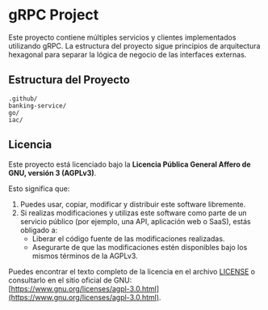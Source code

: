 # gRPC Project

Este proyecto contiene múltiples servicios y clientes implementados utilizando gRPC. La estructura del proyecto sigue principios de arquitectura hexagonal para separar la lógica de negocio de las interfaces externas.

## Estructura del Proyecto

```plaintext
.github/
banking-service/
go/
iac/
```

## Licencia

Este proyecto está licenciado bajo la **Licencia Pública General Affero de GNU, versión 3 (AGPLv3)**.

Esto significa que:
1. Puedes usar, copiar, modificar y distribuir este software libremente.
2. Si realizas modificaciones y utilizas este software como parte de un servicio público (por ejemplo, una API, aplicación web o SaaS), estás obligado a:
   - Liberar el código fuente de las modificaciones realizadas.
   - Asegurarte de que las modificaciones estén disponibles bajo los mismos términos de la AGPLv3.

Puedes encontrar el texto completo de la licencia en el archivo [LICENSE](./LICENSE) o consultarlo en el sitio oficial de GNU:  
[https://www.gnu.org/licenses/agpl-3.0.html](https://www.gnu.org/licenses/agpl-3.0.html).
